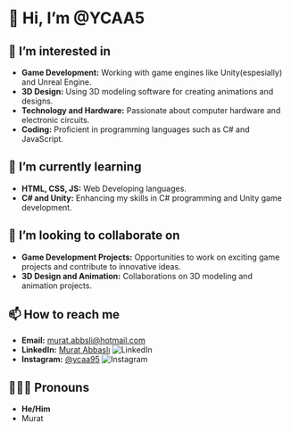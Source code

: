 # 👋 Hi, I’m @YCAA5

## 👀 I’m interested in
- **Game Development:** Working with game engines like Unity(espesially) and Unreal Engine.
- **3D Design:** Using 3D modeling software for creating animations and designs.
- **Technology and Hardware:** Passionate about computer hardware and electronic circuits.
- **Coding:** Proficient in programming languages such as C# and JavaScript.

## 🌱 I’m currently learning
- **HTML, CSS, JS:** Web Developing languages.
- **C# and Unity:** Enhancing my skills in C# programming and Unity game development.

## 💞️ I’m looking to collaborate on
- **Game Development Projects:** Opportunities to work on exciting game projects and contribute to innovative ideas.
- **3D Design and Animation:** Collaborations on 3D modeling and animation projects.

## 📫 How to reach me
- **Email:** [murat.abbsli@hotmail.com](mailto:murat.abbsli@hotmail.com)
- **LinkedIn:** [Murat Abbaslı](https://www.linkedin.com/in/murat-abbasl%C4%B1-9407a8107/) ![LinkedIn](https://img.shields.io/badge/LinkedIn-blue?style=flat&logo=linkedin)
- **Instagram:** [@ycaa95](https://www.instagram.com/ycaa95/) ![Instagram](https://img.shields.io/badge/Instagram-red?style=flat&logo=instagram)
## 🧑🏻‍💻 Pronouns
- **He/Him**
- Murat
